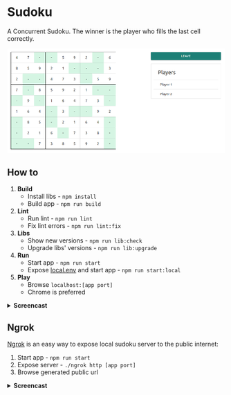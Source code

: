 # Sudoku

A Concurrent Sudoku. The winner is the player who fills the last cell correctly.

![](asset/sudoku.png)

## How to
1. **Build**
    * Install libs - `npm install`
    * Build app - `npm run build`
2. **Lint**
    * Run lint - `npm run lint`
    * Fix lint errors - `npm run lint:fix`
3. **Libs**
    * Show new versions - `npm run lib:check`
    * Upgrade libs' versions - `npm run lib:upgrade`
4. **Run**  
    * Start app - `npm run start`
    * Expose [local.env](env/local.env) and start app - `npm run start:local`
5. **Play**  
    * Browse `localhost:[app port]`
    * Chrome is preferred

<details>
  <summary>
    <b>Screencast</b>
  </summary>
    <br>
    <img src="./asset/how-to-screencast.gif">
</details>

## Ngrok

[Ngrok](https://ngrok.com/) is an easy way to expose local sudoku server to the public internet:

1. Start app - `npm run start`
2. Expose server - `./ngrok http [app port]`
3. Browse generated public url

<details>
  <summary>
    <b>Screencast</b>
  </summary>
    <br>
    <img src="./asset/ngrok-screencast.gif">
</details>
